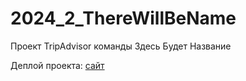 # 2024_2_ThereWillBeName
Проект TripAdvisor команды Здесь Будет Название

Деплой проекта: 
[сайт](http://109.120.181.229/)
